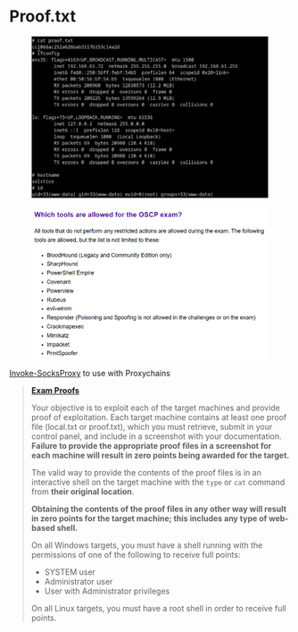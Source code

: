 # Proof.txt

<figure><img src="../.gitbook/assets/image (14) (1).png" alt=""><figcaption></figcaption></figure>

<figure><img src="../.gitbook/assets/image (13) (1).png" alt=""><figcaption></figcaption></figure>

[Invoke-SocksProxy](https://github.com/p3nt4/Invoke-SocksProxy) to use with Proxychains

> [**Exam Proofs**](https://help.offsec.com/hc/en-us/articles/360040165632-OSCP-Exam-Guide#exam-proofs)
>
> Your objective is to exploit each of the target machines and provide proof of exploitation. Each target machine contains at least one proof file (local.txt or proof.txt), which you must retrieve, submit in your control panel, and include in a screenshot with your documentation. **Failure to provide the appropriate proof files in a screenshot for each machine will result in zero points being awarded for the target.**
>
> The valid way to provide the contents of the proof files is in an interactive shell on the target machine with the `type` or `cat` command from **their original location**.
>
> **Obtaining the contents of the proof files in any other way will result in zero points for the target machine; this includes any type of web-based shell.**
>
> On all Windows targets, you must have a shell running with the permissions of one of the following to receive full points:
>
> * SYSTEM user
> * Administrator user
> * User with Administrator privileges
>
> On all Linux targets, you must have a root shell in order to receive full points.
